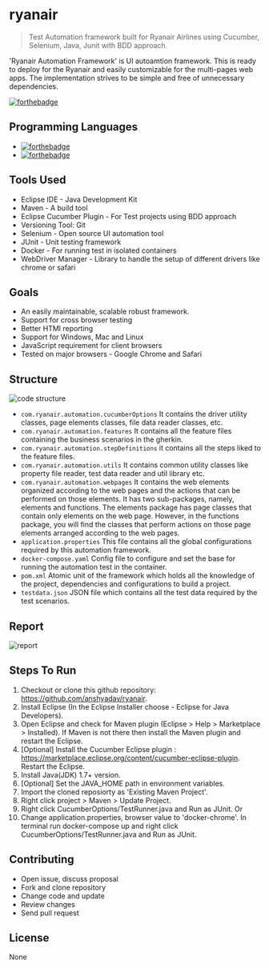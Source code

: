 # ryanair
> Test Automation framework built for Ryanair Airlines using Cucumber, Selenium, Java, Junit with BDD approach.

'Ryanair Automation Framework' is UI autoamtion framework. This is ready to deploy for the Ryanair and easily customizable for the multi-pages web apps. The implementation strives to be simple and free of unnecessary dependencies.

[![forthebadge](https://forthebadge.com/images/badges/works-on-my-machine.svg)](https://forthebadge.com)

## Programming Languages

- [![forthebadge](https://forthebadge.com/images/badges/made-with-java.svg)](https://forthebadge.com)
- [![forthebadge](https://forthebadge.com/images/badges/open-source.svg)](https://forthebadge.com)

## Tools Used

- Eclipse IDE - Java Development Kit
- Maven - A build tool
- Eclipse Cucumber Plugin - For Test projects using BDD approach
- Versioning Tool: Git
- Selenium - Open source UI automation tool
- JUnit - Unit testing framework
- Docker - For running test in isolated containers
- WebDriver Manager - Library to handle the setup of different drivers like chrome or safari


## Goals

- An easily maintainable, scalable robust framework.
- Support for cross browser testing
- Better HTMl reporting
- Support for Windows, Mac and Linux
- JavaScript requirement for client browsers
- Tested on major browsers - Google Chrome and Safari

## Structure
![code structure](https://user-images.githubusercontent.com/1428641/114463084-dba37d80-9bdb-11eb-95c6-485875739b33.png)

- `com.ryanair.automation.cucumberOptions` It contains the driver utility classes, page elements classes, file data reader classes, etc.
- `com.ryanair.automation.features` It contains all the feature files containing the business scenarios in the gherkin.
- `com.ryanair.automation.stepDefinitions` it contains all the steps liked to the feature files.
- `com.ryanair.automation.utils` It contains common utility classes like property file reader, test data reader and util library etc.
- `com.ryanair.automation.webpages` It contains the web elements organized according to the web pages and the actions that can be performed on those elements. It has two sub-packages, namely, elements and functions. The elements package has page classes that contain only elements on the web page. However, in the functions package, you will find the classes that perform actions on those page elements arranged according to the web pages.
- `application.properties` This file contains all the global configurations required by this automation framework.
- `docker-compose.yaml` Config file to configure and set the base for running the automation test in the container.
- `pom.xml` Atomic unit of the framework which holds all the knowledge of the project, dependencies and configurations to build a project.
- `testdata.json` JSON file which contains all the test data required by the test scenarios.

## Report
![report](https://user-images.githubusercontent.com/1428641/114463259-1a393800-9bdc-11eb-9d5c-27b661f97bd2.png)

## Steps To Run
1. Checkout or clone this github repository: https://github.com/anshyadav/ryanair.
2. Install Eclipse (In the Eclipse Installer choose - Eclipse for Java Developers).
3. Open Eclipse and check for Maven plugin (Eclipse > Help > Marketplace > Installed). If Maven is not there then install the Maven plugin and restart the Eclipse.
4. [Optional] Install the Cucumber Eclipse plugin : https://marketplace.eclipse.org/content/cucumber-eclipse-plugin. Restart the Eclipse.
5. Install Java(JDK) 1.7+ version.
6. [Optional] Set the JAVA_HOME path in environment variables.
7. Import the cloned reposiorty as 'Existing Maven Project'.
8. Right click project > Maven > Update Project.
9. Right click CucumberOptions/TestRunner.java and Run as JUnit.
Or
10. Change application.properties, browser value to 'docker-chrome'. In terminal run docker-compose up and right click CucumberOptions/TestRunner.java and Run as JUnit.


## Contributing

- Open issue, discuss proposal
- Fork and clone repository
- Change code and update
- Review changes
- Send pull request

## License

None


